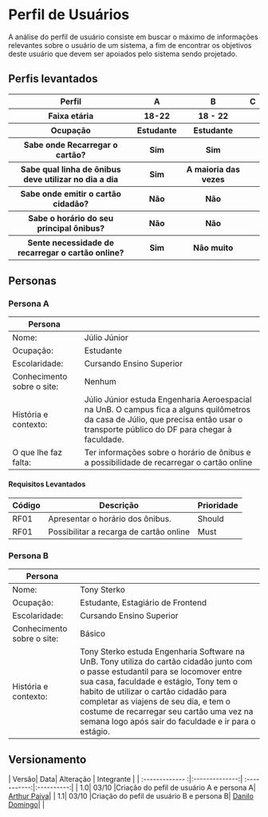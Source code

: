 # Perfil de Usuários

A análise do perfil de usuário consiste em buscar o máximo de informações relevantes sobre o usuário de um sistema, a fim de encontrar os objetivos deste usuário que devem ser apoiados pelo sistema sendo projetado.

## Perfis levantados

<table class="perfis">
	<tr>
		<th>Perfil</th>
		<th>A</th>
		<th>B</th>
        <th>C</th>
	</tr>
	<tr>
		<th>Faixa etária</th>
		<th>18-22</th>
		<th>18 - 22</th>
        <th></th>
	</tr>
    <tr>
		<th>Ocupação</th>
		<th>Estudante</th>
		<th>Estudante</th>
        <th></th>
	</tr>
    <tr>
		<th>Sabe onde Recarregar o cartão?</th>
		<th>Sim</th>
		<th>Sim</th>
        <th></th>
	</tr>
    <tr>
		<th>Sabe qual linha de ônibus deve utilizar no dia a dia</th>
		<th>Sim</th>
		<th>A maioria das vezes</th>
        <th></th>
	</tr>
        <tr>
		<th>Sabe onde emitir o cartão cidadão?</th>
		<th>Não</th>
		<th>Não</th>
        <th></th>
	</tr>
        <tr>
		<th>Sabe o horário do seu principal ônibus?</th>
		<th>Não</th>
		<th>Não</th>
        <th></th>
	</tr>
        <tr>
		<th>Sente necessidade de recarregar o cartão online?</th>
		<th>Sim</th>
		<th>Não muito</th>
        <th></th>
	</tr>
</table>

## Personas

### Persona A
| Persona |  |
| --- | --- |
| Nome: | Júlio Júnior |
| Ocupação: | Estudante |
| Escolaridade: | Cursando Ensino Superior |
| Conhecimento sobre o site: | Nenhum |
| História e contexto: | Júlio Júnior estuda Engenharia Aeroespacial na UnB. O campus fica a alguns quilômetros da casa de Júlio, que precisa então usar o transporte público do DF para chegar à faculdade. |
| O que lhe faz falta: | Ter informações sobre o horário de ônibus e a possibilidade de recarregar o cartão online |

#### Requisitos Levantados
| Código | Descrição | Prioridade |
| --- | --- | --- |
| RF01 | Apresentar o horário dos ônibus. | Should |
| RF01 | Possibilitar a recarga de cartão online | Must |

### Persona B
| Persona |  |
| --- | --- |
| Nome: | Tony Sterko |
| Ocupação: | Estudante, Estagiário de Frontend |
| Escolaridade: | Cursando Ensino Superior |
| Conhecimento sobre o site: | Básico |
| História e contexto: | Tony Sterko estuda Engenharia Software na UnB. Tony utiliza do cartão cidadão junto com o passe estudantil para se locomover entre sua casa, faculdade e estágio, Tony tem o habito de utilizar o cartão cidadão para completar as viajens de seu dia, e tem o costume de recarregar seu cartão uma vez na semana logo após sair do faculdade e ir para o estágio.

## Versionamento
| Versão| Data| Alteração | Integrante |
| :------------- :|:--------------:| :-----------:|:----------:|
| 1.0| 03/10 |Criação do pefil de usuário A e persona A| [Arthur Paiva](https://github.com/ArthurPaivaT)|
| 1.1| 03/10 |Criação do pefil de usuário B e persona B| [Danilo Domingo](https://github.com/danilow200)| |
